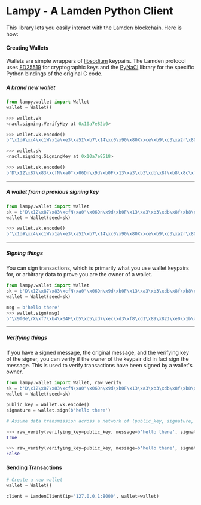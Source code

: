 # Lampy - A Lamden Python Client

This library lets you easily interact with the Lamden blockchain. Here is how:

#### Creating Wallets
Wallets are simple wrappers of [libsodium](https://github.com/jedisct1/libsodium) keypairs. The Lamden protocol uses [ED25519](https://ed25519.cr.yp.to/) for cryptographic keys and the [PyNaCl](https://pynacl.readthedocs.io/en/stable/) library for the specific Python bindings of the original C code.

##### A brand new wallet
```python
from lampy.wallet import Wallet
wallet = Wallet()

>>> wallet.vk
<nacl.signing.VerifyKey at 0x10a7e82b0>

>>> wallet.vk.encode()
b'\x1d#\xc4\xc1W\x1a\xe3\xa5I\xb7\x14\xc0\x90\x80X\xce\xb9\xc3\xa2r\x80\x8e\xc7\x8f\x97\xa2\x93\x12\n\x17\x07='

>>> wallet.sk
<nacl.signing.SigningKey at 0x10a7e8518>

>>> wallet.sk.encode()
b'D\x12\x87\x83\xcfN\xa0"\x06Dn\x9d\xb0F\x13\xa3\xb3\xdb\x8f\xb8\x8c\xfa>\x03\xbb\x07OR\x7f\x18`\xce'
```
***
##### A wallet from a previous signing key
```python
from lampy.wallet import Wallet
sk = b'D\x12\x87\x83\xcfN\xa0"\x06Dn\x9d\xb0F\x13\xa3\xb3\xdb\x8f\xb8\x8c\xfa>\x03\xbb\x07OR\x7f\x18`\xce'
wallet = Wallet(seed=sk)

>>> wallet.vk.encode()
b'\x1d#\xc4\xc1W\x1a\xe3\xa5I\xb7\x14\xc0\x90\x80X\xce\xb9\xc3\xa2r\x80\x8e\xc7\x8f\x97\xa2\x93\x12\n\x17\x07='
```
***
##### Signing things
You can sign transactions, which is primarily what you use wallet keypairs for, or arbitrary data to prove you are the owner of a wallet.
```python
from lampy.wallet import Wallet
sk = b'D\x12\x87\x83\xcfN\xa0"\x06Dn\x9d\xb0F\x13\xa3\xb3\xdb\x8f\xb8\x8c\xfa>\x03\xbb\x07OR\x7f\x18`\xce'
wallet = Wallet(seed=sk)

msg = b'hello there'
>>> wallet.sign(msg)
b"\x9f0e\rX\xf7\xb4\x04F\xb5\xc5\xd7\xec\xd3\xf8\xd1\x89\x82J\xe0\x1b\x8a\x01*\x8c'Qe\\0?(\x86J>\xee\x93<\x92\x0f\x06\xd4y9\xf0\x0b\xad\x7f0_\xd6\xa3Nb>j\x97%N\xe5\xeb\xb8]\x0f"
```
***

##### Verifying things
If you have a signed message, the original message, and the verifying key of the signer, you can verify if the owner of the keypair did in fact sign the message. This is used to verify transactions have been signed by a wallet's owner.
```python
from lampy.wallet import Wallet, raw_verify
sk = b'D\x12\x87\x83\xcfN\xa0"\x06Dn\x9d\xb0F\x13\xa3\xb3\xdb\x8f\xb8\x8c\xfa>\x03\xbb\x07OR\x7f\x18`\xce'
wallet = Wallet(seed=sk)

public_key = wallet.vk.encode()
signature = wallet.sign(b'hello there')

# Assume data transmission across a network of (public_key, signature, message)

>>> raw_verify(verifying_key=public_key, message=b'hello there', signature=signature)
True

>>> raw_verify(verifying_key=public_key, message=b'hello there', signature=b'bad signature')
False
```
#### Sending Transactions

```python
# Create a new wallet
wallet = Wallet()

client = LamdenClient(ip='127.0.0.1:8000', wallet=wallet)

```